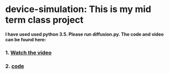 # device-simulation: This is my mid term class project
#### I have used used python 3.5. Please run diffusion.py. The code and video can be found here:

### 1. [Watch the video](https://www.youtube.com/watch?v=sBazd-r46OA&feature=youtu.be)
### 2. [code](http://sumit-ai.me/device/)



